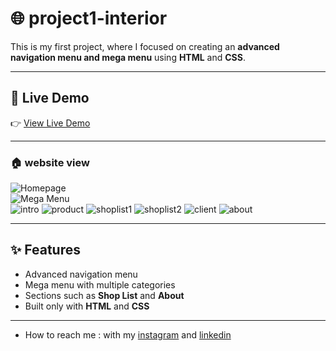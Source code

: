 # 🌐  project1-interior

This is my first project, where I focused on creating an **advanced navigation menu and mega menu** using **HTML** and **CSS**.  
 
---

## 🚀 Live Demo  
👉 [View Live Demo](https://pegahmobasheri.github.io/project1-interior/)  

---
### 🏠 website view 
![Homepage](https://github.com/user-attachments/assets/23ca173e-cd82-4609-9d8e-943d718fcc59)  
![Mega Menu](https://github.com/user-attachments/assets/c60346d5-67b3-4f40-8559-c642312322b5)  
![intro](https://github.com/user-attachments/assets/d86a938c-7d3b-4ab8-b8e8-a817d6de5218)
![product](https://github.com/user-attachments/assets/be41923b-628e-4d95-b739-f951e6968d19)
![shoplist1](https://github.com/user-attachments/assets/bab5c416-f941-4588-ba04-4fa42673acaf)
![shoplist2](https://github.com/user-attachments/assets/864607a0-1242-4c92-bc1c-e7f920aff51e)
![client](https://github.com/user-attachments/assets/800e2553-e572-439c-9219-6e0ef21c8995)
![about](https://github.com/user-attachments/assets/656d162d-8c91-47c2-b130-21fced2b0024)

---

## ✨ Features  
- Advanced navigation menu  
- Mega menu with multiple categories  
- Sections such as **Shop List** and **About**  
- Built only with **HTML** and **CSS**  

---
- How to reach me : with my [instagram](https://www.instagram.com/pegahmobasherii) and [linkedin](https://www.linkedin.com/in/pegah-mobasheri)




